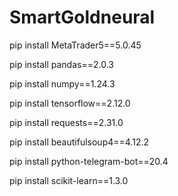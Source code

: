 # SmartGoldneural

pip install MetaTrader5==5.0.45

pip install pandas==2.0.3

pip install numpy==1.24.3

pip install tensorflow==2.12.0

pip install requests==2.31.0

pip install beautifulsoup4==4.12.2

pip install python-telegram-bot==20.4

pip install scikit-learn==1.3.0
